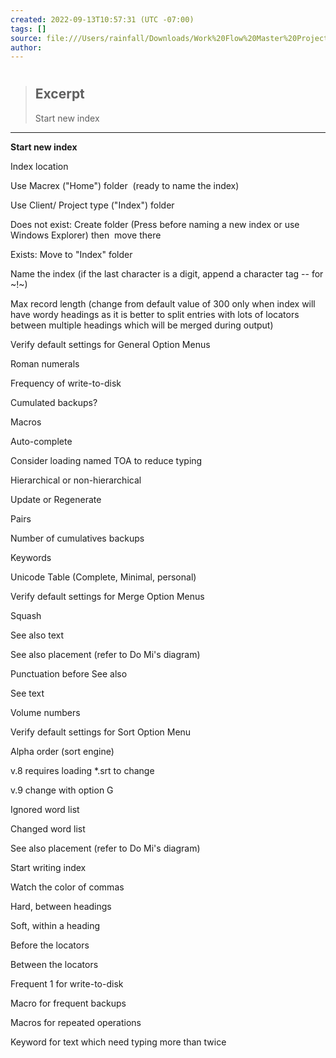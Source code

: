 ```yaml
---
created: 2022-09-13T10:57:31 (UTC -07:00)
tags: []
source: file:///Users/rainfall/Downloads/Work%20Flow%20Master%20Project%20Checklist,%204.%20Start%20new%20index./Work%20Flow%20Master%20Project%20Checklist,%204.%20Start%20new%20index..html
author: 
---
```


# 

> ## Excerpt
> Start new index

---
**Start new index**

Index location

Use Macrex ("Home") folder  (ready to name the index)

Use Client/ Project type ("Index") folder

Does not exist: Create folder (Press <F9> before naming a new index or use Windows Explorer) then  move there

Exists: Move to "Index" folder

Name the index (if the last character is a digit, append a character tag -- <F7> for ~!~)

Max record length (change from default value of 300 only when index will have wordy headings as it is better to split entries with lots of locators between multiple headings which will be merged during output)

Verify default settings for General Option Menus

Roman numerals

Frequency of write-to-disk

Cumulated backups?

Macros

Auto-complete

Consider loading named TOA to reduce typing

Hierarchical or non-hierarchical

Update or Regenerate

Pairs

Number of cumulatives backups

Keywords

Unicode Table (Complete, Minimal, personal)

Verify default settings for Merge Option Menus

Squash

See also text

See also placement (refer to Do Mi's diagram) 

Punctuation before See also 

See text

Volume numbers

Verify default settings for Sort Option Menu

Alpha order (sort engine)

v.8 requires loading \*.srt to change

v.9 change with option G

Ignored word list

Changed word list

See also placement (refer to Do Mi's diagram)

Start writing index

Watch the color of commas

Hard, between headings

Soft, within a heading

Before the locators

Between the locators

Frequent <Alt>1 for write-to-disk

Macro for frequent backups

Macros for repeated operations

Keyword for text which need typing more than twice
